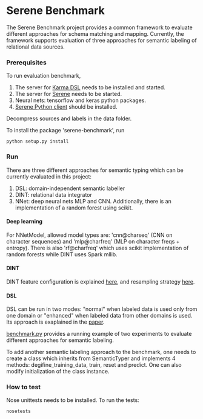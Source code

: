# Serene Benchmark

The Serene Benchmark project provides a common framework to evaluate different approaches for schema matching and mapping.
Currently, the framework supports evaluation of three approaches for semantic labeling of relational data sources.


### Prerequisites

To run evaluation benchmark,

1. The server for [Karma DSL](https://github.com/NICTA/iswc-2016-semantic-labeling) needs to be installed and started.
2. The server for [Serene](https://github.com/NICTA/serene) needs to be started.
3. Neural nets: tensorflow and keras python packages.
4. [Serene Python client](https://github.com/NICTA/serene-python-client) should be installed.

Decompress sources and labels in the data folder.

To install the package 'serene-benchmark', run
```
python setup.py install
```

### Run
There are three different approaches for semantic typing which can be currently evaluated in this project:

1. DSL: domain-independent semantic labeller
2. DINT: relational data integrator
3. NNet: deep neural nets MLP and CNN.
 Additionally, there is an implementation of a random forest using scikit.

#### Deep learning
For NNetModel, allowed model types are: 'cnn@charseq' (CNN on character sequences) and 'mlp@charfreq' (MLP on character freqs + entropy).
There is also 'rf@charfreq' which uses scikit implementation of random forests while DINT uses Spark mllib.

#### DINT
DINT feature configuration is explained [here](http://github.com/NICTA/serene-benchmark/blob/experimental/doc/features.txt),
and resampling strategy [here](http://github.com/NICTA/serene-benchmark/blob/experimental/doc/resampling-strategy).

#### DSL
DSL can be run in two modes: "normal" when labeled data is used only from one domain or "enhanced" when labeled data from other domains is used.
Its approach is exaplained in the [paper](http://usc-isi-i2.github.io/papers/pham16-iswc.pdf).

[benchmark.py](https://github.com/NICTA/serene-benchmark/blob/experimental/serene_benchmark/benchmark.py) provides a running example of two experiments to evaluate different approaches for semantic labeling.

To add another semantic labeling approach to the benchmark, one needs to create a class which inherits from SemanticTyper and implements 4 methods:
degifine_training_data, train, reset and predict. One can also modify initialization of the class instance.

### How to test
Nose unittests needs to be installed. To run the tests:
```
nosetests
```